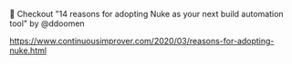 📖 Checkout "14 reasons for adopting Nuke as your next build automation tool" by @ddoomen



https://www.continuousimprover.com/2020/03/reasons-for-adopting-nuke.html
